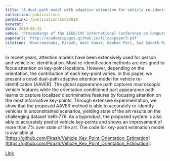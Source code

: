 ```yaml
---
title: "A dual-path model with adaptive attention for vehicle re-identification"
collection: publications
permalink: /publication/ICCV2019
excerpt: ''
date: 2019-08-15
venue: 'Proceedings of the IEEE/CVF International Conference on Computer Vision'
paperurl: 'http://academicpages.github.io/files/paper3.pdf'
citation: 'Khorramshahi, Pirazh, Amit Kumar, Neehar Peri, Sai Saketh Rambhatla, Jun-Cheng Chen, and Rama Chellappa. "A dual-path model with adaptive attention for vehicle re-identification." In Proceedings of the IEEE/CVF International Conference on Computer Vision, pp. 6132-6141. 2019.'
---
```

In recent years, attention models have been extensively used for person and vehicle re-identification. Most re-identification methods are designed to focus attention on key-point locations. However, depending on the orientation, the contribution of each key-point varies. In this paper, we present a novel dual-path adaptive attention model for vehicle re-identification (AAVER). The global appearance path captures macroscopic vehicle features while the orientation conditioned part appearance path learns to capture localized discriminative features by focusing attention on the most informative key-points. Through extensive experimentation, we show that the proposed AAVER method is able to accurately re-identify vehicles in unconstrained scenarios, yielding state of the art results on the challenging dataset VeRi-776. As a byproduct, the proposed system is also able to accurately predict vehicle key-points and shows an improvement of more than $7\%$ over state of the art. The code for key-point estimation model is available at [https://github.com/Pirazh/Vehicle_Key_Point_Orientation_Estimation](https://github.com/Pirazh/Vehicle_Key_Point_Orientation_Estimation).

[Link](http://openaccess.thecvf.com/content_ICCV_2019/papers/Khorramshahi_A_Dual-Path_Model_With_Adaptive_Attention_for_Vehicle_Re-Identification_ICCV_2019_paper.pdf)

